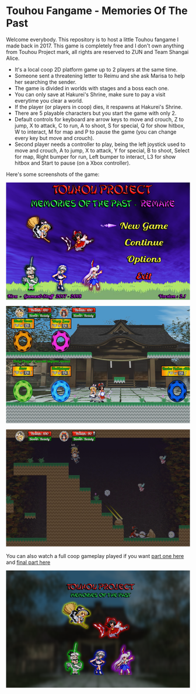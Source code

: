 # Touhou Fangame - Memories Of The Past
Welcome everybody. This repository is to host a little Touhou fangame I made back in 2017. This game is completely free and I don't own anything from Touhou Project mark, all rights are reserved to ZUN and Team Shangai Alice.
- It's a local coop 2D platform game up to 2 players at the same time. 
- Someone sent a threatening letter to Reimu and she ask Marisa to help her searching the sender. 
- The game is divided in worlds with stages and a boss each one.
- You can only save at Hakurei's Shrine, make sure to pay a visit everytime you clear a world.
- If the player (or players in coop) dies, it respawns at Hakurei's Shrine.
- There are 5 playable characters but you start the game with only 2.
- Default controls for keyboard are arrow keys to move and crouch, Z to jump, X to attack, C to run, A to shoot, S for special, Q for show hitbox, W to interact, M for map and P to pause the game (you can change every key but move and crouch).
- Second player needs a controller to play, being the left joystick used to move and crouch, A to jump, X to attack, Y for special, B to shoot, Select for map, Right bumper for run, Left bumper to interact, L3 for show hitbox and Start to pause (on a Xbox controller).

Here's some screenshots of the game:
<p align="center"> <img src="./images/00_MainMenu.png" width="640" height="320"> </p>
<p align="center"> <img src="./images/01_Gameplay.PNG" width="640" height="320"> </p>
<p align="center"> <img src="./images/02_Gameplay.PNG" width="640" height="320"> </p>

You can also watch a full coop gameplay played if you want [part one here](https://youtu.be/_OlfO011vLM) and [final part here](https://youtu.be/CrIsaC3fA1I)
<p align="center"> <img src="./images/03_Logo.png" width="640" height="320"> </p>
